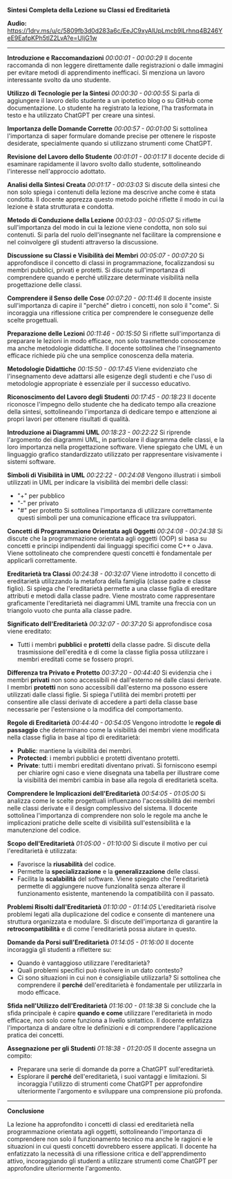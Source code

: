 **Sintesi Completa della Lezione su Classi ed Ereditarietà**

**Audio:** <https://1drv.ms/u/c/5809fb3d0d283a6c/EeJC9xyAlUpLmcb9lLrhnq4B246YeE9EafpKPh5tlZ2LvA?e=UIjG1w>

---

**Introduzione e Raccomandazioni**
*00:00:01 - 00:00:29*
Il docente raccomanda di non leggere direttamente dalle registrazioni o dalle immagini per evitare metodi di apprendimento inefficaci. Si menziona un lavoro interessante svolto da uno studente.

**Utilizzo di Tecnologie per la Sintesi**
*00:00:30 - 00:00:55*
Si parla di aggiungere il lavoro dello studente a un ipotetico blog o su GitHub come documentazione. Lo studente ha registrato la lezione, l'ha trasformata in testo e ha utilizzato ChatGPT per creare una sintesi.

**Importanza delle Domande Corrette**
*00:00:57 - 00:01:00*
Si sottolinea l'importanza di saper formulare domande precise per ottenere le risposte desiderate, specialmente quando si utilizzano strumenti come ChatGPT.

**Revisione del Lavoro dello Studente**
*00:01:01 - 00:01:17*
Il docente decide di esaminare rapidamente il lavoro svolto dallo studente, sottolineando l'interesse nell'approccio adottato.

**Analisi della Sintesi Creata**
*00:01:17 - 00:03:03*
Si discute della sintesi che non solo spiega i contenuti della lezione ma descrive anche come è stata condotta. Il docente apprezza questo metodo poiché riflette il modo in cui la lezione è stata strutturata e condotta.

**Metodo di Conduzione della Lezione**
*00:03:03 - 00:05:07*
Si riflette sull'importanza del modo in cui la lezione viene condotta, non solo sui contenuti. Si parla del ruolo dell'insegnante nel facilitare la comprensione e nel coinvolgere gli studenti attraverso la discussione.

**Discussione su Classi e Visibilità dei Membri**
*00:05:07 - 00:07:20*
Si approfondisce il concetto di classi in programmazione, focalizzandosi su membri pubblici, privati e protetti. Si discute sull'importanza di comprendere quando e perché utilizzare determinate visibilità nella progettazione delle classi.

**Comprendere il Senso delle Cose**
*00:07:20 - 00:11:46*
Il docente insiste sull'importanza di capire il "perché" dietro i concetti, non solo il "come". Si incoraggia una riflessione critica per comprendere le conseguenze delle scelte progettuali.

**Preparazione delle Lezioni**
*00:11:46 - 00:15:50*
Si riflette sull'importanza di preparare le lezioni in modo efficace, non solo trasmettendo conoscenze ma anche metodologie didattiche. Il docente sottolinea che l'insegnamento efficace richiede più che una semplice conoscenza della materia.

**Metodologie Didattiche**
*00:15:50 - 00:17:45*
Viene evidenziato che l'insegnamento deve adattarsi alle esigenze degli studenti e che l'uso di metodologie appropriate è essenziale per il successo educativo.

**Riconoscimento del Lavoro degli Studenti**
*00:17:45 - 00:18:23*
Il docente riconosce l'impegno dello studente che ha dedicato tempo alla creazione della sintesi, sottolineando l'importanza di dedicare tempo e attenzione ai propri lavori per ottenere risultati di qualità.

**Introduzione ai Diagrammi UML**
*00:18:23 - 00:22:22*
Si riprende l'argomento dei diagrammi UML, in particolare il diagramma delle classi, e la loro importanza nella progettazione software. Viene spiegato che UML è un linguaggio grafico standardizzato utilizzato per rappresentare visivamente i sistemi software.

**Simboli di Visibilità in UML**
*00:22:22 - 00:24:08*
Vengono illustrati i simboli utilizzati in UML per indicare la visibilità dei membri delle classi:

- "+" per pubblico
- "-" per privato
- "#" per protetto
Si sottolinea l'importanza di utilizzare correttamente questi simboli per una comunicazione efficace tra sviluppatori.

**Concetti di Programmazione Orientata agli Oggetti**
*00:24:08 - 00:24:38*
Si discute che la programmazione orientata agli oggetti (OOP) si basa su concetti e principi indipendenti dai linguaggi specifici come C++ o Java. Viene sottolineato che comprendere questi concetti è fondamentale per applicarli correttamente.

**Ereditarietà tra Classi**
*00:24:38 - 00:32:07*
Viene introdotto il concetto di ereditarietà utilizzando la metafora della famiglia (classe padre e classe figlio). Si spiega che l'ereditarietà permette a una classe figlia di ereditare attributi e metodi dalla classe padre. Viene mostrato come rappresentare graficamente l'ereditarietà nei diagrammi UML tramite una freccia con un triangolo vuoto che punta alla classe padre.

**Significato dell'Ereditarietà**
*00:32:07 - 00:37:20*
Si approfondisce cosa viene ereditato:

- Tutti i membri **pubblici** e **protetti** della classe padre.
Si discute della trasmissione dell'eredità e di come la classe figlia possa utilizzare i membri ereditati come se fossero propri.

**Differenza tra Privato e Protetto**
*00:37:20 - 00:44:40*
Si evidenzia che i membri **privati** non sono accessibili né dall'esterno né dalle classi derivate. I membri **protetti** non sono accessibili dall'esterno ma possono essere utilizzati dalle classi figlie. Si spiega l'utilità dei membri protetti per consentire alle classi derivate di accedere a parti della classe base necessarie per l'estensione o la modifica del comportamento.

**Regole di Ereditarietà**
*00:44:40 - 00:54:05*
Vengono introdotte le **regole di passaggio** che determinano come la visibilità dei membri viene modificata nella classe figlia in base al tipo di ereditarietà:

- **Public**: mantiene la visibilità dei membri.
- **Protected**: i membri pubblici e protetti diventano protetti.
- **Private**: tutti i membri ereditati diventano privati.
Si forniscono esempi per chiarire ogni caso e viene disegnata una tabella per illustrare come la visibilità dei membri cambia in base alla regola di ereditarietà scelta.

**Comprendere le Implicazioni dell'Ereditarietà**
*00:54:05 - 01:05:00*
Si analizza come le scelte progettuali influenzano l'accessibilità dei membri nelle classi derivate e il design complessivo del sistema. Il docente sottolinea l'importanza di comprendere non solo le regole ma anche le implicazioni pratiche delle scelte di visibilità sull'estensibilità e la manutenzione del codice.

**Scopo dell'Ereditarietà**
*01:05:00 - 01:10:00*
Si discute il motivo per cui l'ereditarietà è utilizzata:

- Favorisce la **riusabilità** del codice.
- Permette la **specializzazione** e la **generalizzazione** delle classi.
- Facilita la **scalabilità** del software.
Viene spiegato che l'ereditarietà permette di aggiungere nuove funzionalità senza alterare il funzionamento esistente, mantenendo la compatibilità con il passato.

**Problemi Risolti dall'Ereditarietà**
*01:10:00 - 01:14:05*
L'ereditarietà risolve problemi legati alla duplicazione del codice e consente di mantenere una struttura organizzata e modulare. Si discute dell'importanza di garantire la **retrocompatibilità** e di come l'ereditarietà possa aiutare in questo.

**Domande da Porsi sull'Ereditarietà**
*01:14:05 - 01:16:00*
Il docente incoraggia gli studenti a riflettere su:

- Quando è vantaggioso utilizzare l'ereditarietà?
- Quali problemi specifici può risolvere in un dato contesto?
- Ci sono situazioni in cui non è consigliabile utilizzarla?
Si sottolinea che comprendere il **perché** dell'ereditarietà è fondamentale per utilizzarla in modo efficace.

**Sfida nell'Utilizzo dell'Ereditarietà**
*01:16:00 - 01:18:38*
Si conclude che la sfida principale è capire **quando e come** utilizzare l'ereditarietà in modo efficace, non solo come funziona a livello sintattico. Il docente enfatizza l'importanza di andare oltre le definizioni e di comprendere l'applicazione pratica dei concetti.

**Assegnazione per gli Studenti**
*01:18:38 - 01:20:05*
Il docente assegna un compito:

- Preparare una serie di domande da porre a ChatGPT sull'ereditarietà.
- Esplorare il **perché** dell'ereditarietà, i suoi vantaggi e limitazioni.
Si incoraggia l'utilizzo di strumenti come ChatGPT per approfondire ulteriormente l'argomento e sviluppare una comprensione più profonda.

---

**Conclusione**

La lezione ha approfondito i concetti di classi ed ereditarietà nella programmazione orientata agli oggetti, sottolineando l'importanza di comprendere non solo il funzionamento tecnico ma anche le ragioni e le situazioni in cui questi concetti dovrebbero essere applicati. Il docente ha enfatizzato la necessità di una riflessione critica e dell'apprendimento attivo, incoraggiando gli studenti a utilizzare strumenti come ChatGPT per approfondire ulteriormente l'argomento.
